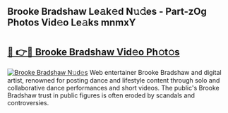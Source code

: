 ## Brooke Bradshaw Le𝚊k𝚎d N𝚞𝚍es - Part-zOg Photos Vid𝚎o Le𝚊ks mnmxY

# <h2><a href="http://fbfek8o.evod.top/?m=Brooke+Bradshaw">🔗 👉🔴 Brooke Bradshaw Vid𝚎o Ph𝚘t𝚘s</a></h2>

[![Brooke Bradshaw N𝚞d𝚎s](https://i.imgur.com/8V9OHl7.gif)](http://fbfek8o.evod.top/?m=Brooke+Bradshaw)
Web entertainer Brooke Bradshaw and digital artist, renowned for posting dance and lifestyle content through solo and collaborative dance performances and short videos. The public's Brooke Bradshaw trust in public figures is often eroded by scandals and controversies. 
